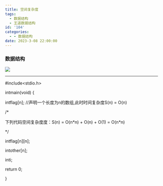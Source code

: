 ```yaml
---
title: 空间复杂度
tags:
  - 数据结构
  - 王道数据结构
id: '104'
categories:
  - - 数据结构
date: 2023-3-08 22:00:00
---
```


###  数据结构
![](/image/image_1.a4f2dc83.png)


-----
#include<stdio.h>

intmain(void) {

intflag\[n\]; //声明一个长度为n的数组,此时时间复杂度S(n) = O(n)



/\*

下列代码空间复杂度度：S(n) = O(n\*n) + O(n) + O(1) = O(n\*n)

\*/

intflag\[n\]\[n\];

intother\[n\];

inti;

return 0;

}



